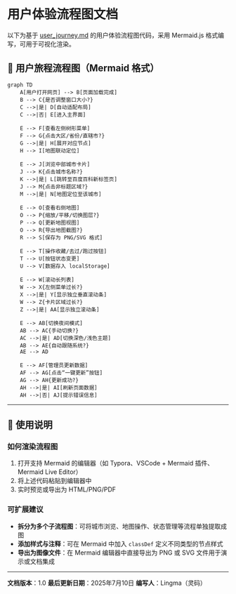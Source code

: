 # 用户体验流程图文档

以下为基于 [user_journey.md](file://c:\Users\Semi-HuDP\Desktop\China\docs\user_journey.md) 的用户体验流程图代码，采用 Mermaid.js 格式编写，可用于可视化渲染。

## 🧭 用户旅程流程图（Mermaid 格式）

```mermaid
graph TD
    A[用户打开网页] --> B[页面加载完成]
    B --> C{是否调整窗口大小?}
    C -->|是| D[自动适配布局]
    C -->|否| E[进入主界面]

    E --> F[查看左侧树形菜单]
    F --> G{点击大区/省份/直辖市?}
    G -->|是| H[展开对应节点]
    H --> I[地图联动定位]

    E --> J[浏览中部城市卡片]
    J --> K{点击城市名称?}
    K -->|是| L[跳转至百度百科新标签页]
    J --> M{点击非标题区域?}
    M -->|是| N[地图定位至该城市]

    E --> O[查看右侧地图]
    O --> P{缩放/平移/切换图层?}
    P --> Q[更新地图视图]
    O --> R{导出地图截图?}
    R --> S[保存为 PNG/SVG 格式]

    E --> T[操作收藏/去过/跑过按钮]
    T --> U[按钮状态变更]
    U --> V[数据存入 localStorage]

    E --> W[滚动长列表]
    W --> X{左侧菜单过长?}
    X -->|是| Y[显示独立垂直滚动条]
    W --> Z{卡片区域过长?}
    Z -->|是| AA[显示独立滚动条]

    E --> AB[切换夜间模式]
    AB --> AC{手动切换?}
    AC -->|是| AD[切换深色/浅色主题]
    AB --> AE{自动跟随系统?}
    AE --> AD

    E --> AF[管理员更新数据]
    AF --> AG[点击“一键更新”按钮]
    AG --> AH{更新成功?}
    AH -->|是| AI[刷新页面数据]
    AH -->|否| AJ[提示错误信息]
```

---

## 📝 使用说明

### 如何渲染流程图
1. 打开支持 Mermaid 的编辑器（如 Typora、VSCode + Mermaid 插件、Mermaid Live Editor）
2. 将上述代码粘贴到编辑器中
3. 实时预览或导出为 HTML/PNG/PDF

### 可扩展建议
- **拆分为多个子流程图**：可将城市浏览、地图操作、状态管理等流程单独提取成图
- **添加样式与注释**：可在 Mermaid 中加入 `classDef` 定义不同类型的节点样式
- **导出为图像文件**：在 Mermaid 编辑器中直接导出为 PNG 或 SVG 文件用于演示或文档集成

---

**文档版本**：1.0
**最后更新日期**：2025年7月10日
**编写人**：Lingma（灵码）